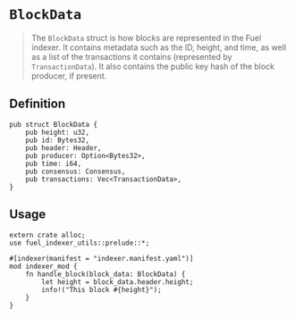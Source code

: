 # `BlockData`

> The `BlockData` struct is how blocks are represented in the Fuel indexer. It contains metadata such as the ID, height, and time, as well as a list of the transactions it contains (represented by `TransactionData`). It also contains the public key hash of the block producer, if present.

## Definition

```rust,ignore
pub struct BlockData {
    pub height: u32,
    pub id: Bytes32,
    pub header: Header,
    pub producer: Option<Bytes32>,
    pub time: i64,
    pub consensus: Consensus,
    pub transactions: Vec<TransactionData>,
}
```

## Usage

```rust,ignore
extern crate alloc;
use fuel_indexer_utils::prelude::*;

#[indexer(manifest = "indexer.manifest.yaml")]
mod indexer_mod {
    fn handle_block(block_data: BlockData) {
        let height = block_data.header.height;
        info!("This block #{height}");
    }
}
```
